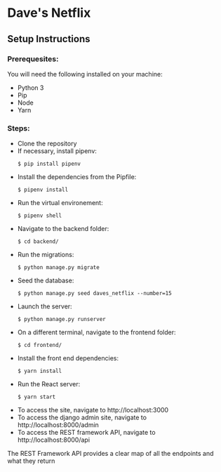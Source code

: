 # Dave's Netflix

## Setup Instructions

### Prerequesites: 

You will need the following installed on your machine:
- Python 3
- Pip
- Node
- Yarn

### Steps:

- Clone the repository
- If necessary, install pipenv:
  ```
  $ pip install pipenv
  ```
- Install the dependencies from the Pipfile:
  ```
  $ pipenv install
  ```
- Run the virtual environement:
  ```
  $ pipenv shell
  ```
- Navigate to the backend folder:
  ```
  $ cd backend/
  ```
- Run the migrations:
  ```
  $ python manage.py migrate
  ```
- Seed the database:
  ```
  $ python manage.py seed daves_netflix --number=15
  ```
- Launch the server:
  ```
  $ python manage.py runserver
  ```
- On a different terminal, navigate to the frontend folder:
  ```
  $ cd frontend/
  ```
- Install the front end dependencies:
    ```
  $ yarn install
  ```
- Run the React server:
  ```
  $ yarn start
  ```
- To access the site, navigate to http://localhost:3000
- To access the django admin site, navigate to http://localhost:8000/admin
- To access the REST framework API, navigate to http://localhost:8000/api

The REST Framework API provides a clear map of all the endpoints and what they return
